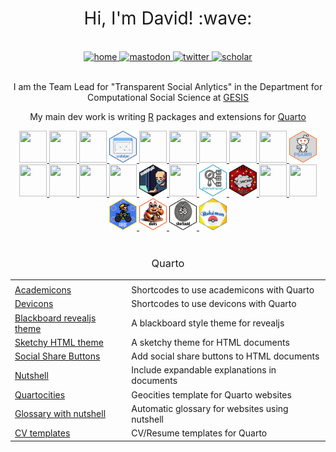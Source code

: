 <h1 style="font-weight:normal" align="center">
  &nbsp;Hi, I'm David! :wave:&nbsp;
</h1>
<br>
<div align="center">
<a href="https://mr.schochastics.net">
<img
src="https://img.icons8.com/ios-filled/512/home-page.png"
height=40 width=40 alt="home" border=0>
</a>
<a rel="me" href="https://fosstodon.org/@schochastics">
<img
src="https://img.icons8.com/external-tal-revivo-color-tal-revivo/512/external-mastodon-is-an-online-self-hosted-social-media-and-social-networking-service-logo-color-tal-revivo.png"
height=40 width=40 alt="mastodon" border=0>
</a>
<a href="https://twitter.com/schochastics">
<img
src="https://img.icons8.com/color/512/twitter.png"
height=40 width=40 alt="twitter" border=0>
</a>
<a href="https://scholar.google.com/citations?user=MFlgHdcAAAAJ&hl">
<img
src="https://img.icons8.com/color/512/google-scholar--v3.png"
height=40 width=40 alt="scholar" border=0>
</a>
</div>
<br>

<p align="center">
I am the Team Lead for "Transparent Social Anlytics" in the Department for Computational Social Science at <a href="https://gesis.org">GESIS</a>
</p>
<p align="center">
My main dev work is writing <a href="https://www.r-project.org/about.html">R</a> packages and extensions for <a href="https://quarto.org">Quarto</a>
</p>

<div align="center">
<a href="https://github.com/schochastics/graphlayouts">
<img src="https://github.com/schochastics/graphlayouts/blob/main/man/figures/logo.png"
width=44 height=51>
</a>
<a href="https://github.com/schochastics/netrankr">
<img src="https://github.com/schochastics/netrankr/blob/main/man/figures/logo.png"
width=44 height=51>
</a>
<a href="https://github.com/gesistsa/rtoot">
<img src="https://github.com/gesistsa/rtoot/blob/main/man/figures/logo.png"
width=44 height=51>
</a>
<a href="https://github.com/schochastics/snahelper">
<img src="https://github.com/schochastics/snahelper/blob/master/man/figures/logo.png"
width=44 height=51>
</a>
<a href="https://github.com/schochastics/signnet">
<img src="https://github.com/schochastics/signnet/blob/main/man/figures/logo.png"
width=44 height=51>
</a>
<a href="https://github.com/schochastics/edgebundle">
<img src="https://github.com/schochastics/edgebundle/blob/main/man/figures/logo.png"
width=44 height=51>
</a>
<a href="https://github.com/schochastics/roughnet">
<img src="https://github.com/schochastics/roughnet/blob/master/man/figures/logo.png"
width=44 height=51>
</a>
<a href="https://github.com/schochastics/roughsf">
<img src="https://github.com/schochastics/roughsf/blob/main/man/figures/logo.png"
width=44 height=51>
</a>
<a href="https://github.com/schochastics/networkdata">
<img src="https://github.com/schochastics/networkdata/blob/master/man/figures/logo.png"
width=44 height=51>
</a>
<a href="https://github.com/schochastics/PSAWR">
<img src="https://github.com/schochastics/PSAWR/blob/main/man/figures/logo.png"
width=44 height=51>
</a>
<a href="https://github.com/schochastics/Rtumblr">
<img src="https://github.com/schochastics/Rtumblr/blob/main/man/figures/logo.png"
width=44 height=51>
</a>
<a href="https://github.com/schochastics/netUtils">
<img src="https://github.com/schochastics/netUtils/blob/master/man/figures/logo.png"
width=44 height=51>
</a>
<a href="https://github.com/gesistsa/webtrackR">
<img src="https://github.com/gesistsa/webtrackR/blob/main/man/figures/logo.png"
width=44 height=51>
</a>
<a href="https://github.com/gesistsa/webbotparseR">
<img src="https://github.com/gesistsa/webbotparseR/blob/main/man/figures/logo.png"
width=44 height=51>
</a>
<a href="https://github.com/schochastics/stabilityAI">
<img src="https://github.com/schochastics/stabilityAI/blob/main/man/figures/logo.png"
width=44 height=51>
</a>
<a href="https://github.com/gesistsa/adaR">
<img src="https://github.com/gesistsa/adaR/blob/main/man/figures/logo.png"
width=44 height=51>
</a>
<a href="https://github.com/schochastics/domainator">
<img src="https://github.com/schochastics/domainator/blob/master/man/figures/logo.png"
width=44 height=51>
</a>
<a href="https://github.com/mbojan/rgraph6">
<img src="https://github.com/mbojan/rgraph6/blob/master/man/figures/logo.png"
width=44 height=51>
</a>
<a href="https://github.com/gesistsa/rang">
<img src="https://github.com/gesistsa/rang/raw/v0.1/man/figures/rang_logo.svg"
width=44 height=51>
</a>
<a href="https://github.com/schochastics/timeless">
<img src="https://github.com/schochastics/timeless/blob/main/man/figures/logo.png"
width=44 height=51>
</a>
<a href="https://github.com/schochastics/oaqc">
<img src="https://github.com/schochastics/oaqc/blob/main/man/figures/logo.png"
width=44 height=51>
</a>
<a href="https://github.com/schochastics/dialrs">
<img src="https://github.com/schochastics/dialrs/blob/main/man/figures/logo.png"
width=44 height=51>
</a>
<a href="https://github.com/schochastics/shortuuid">
<img src="https://github.com/schochastics/shortuuid/blob/main/man/figures/logo.png"
width=44 height=51>
</a>
<a href="https://github.com/schochastics/rokemon">
<img src="https://github.com/schochastics/rokemon/blob/master/man/figures/logo.png"
width=44 height=51>
</a>
</div>
<br>
<div align="center">
<!--<img src="https://github-readme-stats.vercel.app/api?username=schochastics&show_icons=true&theme=merko" alt="Davids GitHub stats">-->
</div>
<h3 style="font-weight:normal" align="center">
  Quarto
</h3>
<div align="center">
<table>
    <tr>
        <td></td>
        <td></td>
    </tr>
    <tr>
        <td><a href="https://github.com/schochastics/academicons">Academicons</a></td>
        <td>Shortcodes to use academicons with Quarto</td>
    </tr>
    <tr>
        <td><a href="https://github.com/schochastics/devicons">Devicons</a></td>
        <td>Shortcodes to use devicons with Quarto</td>
    </tr>
    <tr>
        <td><a href="https://github.com/schochastics/quarto-blackboard-theme">Blackboard revealjs theme</a></td>
        <td>A blackboard style theme for revealjs</td>
    </tr>
    <tr>
        <td><a href="https://github.com/schochastics/quarto-sketchy-html">Sketchy HTML theme</a></td>
        <td>A sketchy theme for HTML documents</td>
    </tr>
    <tr>
        <td><a href="https://github.com/schochastics/quarto-social-share">Social Share Buttons</a></td>
        <td>Add social share buttons to HTML documents</td>
    </tr>
    <tr>
        <td><a href="https://github.com/schochastics/quarto-nutshell">Nutshell</a></td>
        <td>Include expandable explanations in documents</td>
    </tr>
    <tr>
        <td><a href="https://github.com/schochastics/quartocities">Quartocities</a></td>
        <td>Geocities template for Quarto websites</td>
    </tr>
    <tr>
        <td><a href="https://github.com/schochastics/quarto-glossary">Glossary with nutshell</a></td>
        <td>Automatic glossary for websites using nutshell</td>
    </tr>
    <tr>
        <td><a href="https://github.com/schochastics/quarto-cv">CV templates</a></td>
        <td>CV/Resume templates for Quarto</td>
    </tr>
</table>
</div>

